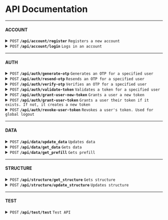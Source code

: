 # API Documentation



---

#### ACCOUNT

<details>
<summary><code>POST</code> <code><b>/api/account/register</b></code> <code>Registers a new account</code></summary>

##### Parameters
> | Name | Required | Data Type | Description |
> |---|---|---|---|
> | email | true | string | Email address | 
> | form_info | true | object | Form info | 


##### Responses

> | Name | Success | Description | Data | Message | 
> |---|---|---|---|---|
> | success | true | The account is successfully registered | {"token":"string","email":"string (Account's email address)","name":"string (First + Last name)"} | account.registered | 
> | account-already-exists | false | The account already exists | null | error.account.already-exists | 

</details>

<details>
<summary><code>POST</code> <code><b>/api/account/login</b></code> <code>Logs in an account</code></summary>

##### Parameters
> | Name | Required | Data Type | Description |
> |---|---|---|---|
> | email | true | string | Email address | 
> | otp | true | string | One-time password | 
> | reset_token | false | boolean | Reset the user's token upon login?<br />Default: FALSE | 


##### Responses

> | Name | Success | Description | Data | Message | 
> |---|---|---|---|---|
> | success | true | The account is successfully logged in | {"token":"string","email":"string (Account's email address)","name":"string (First + Last name)"} | account.logged-in | 
> | account-not-found | false | The specified account is not found in the database | null | error.account.not-found | 
> | account-disabled | false | The specified account is disabled | null | error.account.disabled | 

</details>



---

#### AUTH

<details>
<summary><code>POST</code> <code><b>/api/auth/generate-otp</b></code> <code>Generates an OTP for a specified user</code></summary>

##### Parameters
> | Name | Required | Data Type | Description |
> |---|---|---|---|
> | email | true | string | Email address | 


##### Responses

> | Name | Success | Description | Data | Message | 
> |---|---|---|---|---|
> | success | true | The OTP is successfully sent | {"timestamp":"number"} | auth.otp.sent | 

</details>

<details>
<summary><code>POST</code> <code><b>/api/auth/resend-otp</b></code> <code>Resends an OTP for a specified user</code></summary>

##### Parameters
> | Name | Required | Data Type | Description |
> |---|---|---|---|
> | email | true | string | Email address | 


##### Responses

> | Name | Success | Description | Data | Message | 
> |---|---|---|---|---|
> | success | true | The OTP is successfully resent | null | auth.otp.resend | 
> | otp-not-found | false | The OTP is not found | null | error.otp.not-found | 
> | otp-expired | false | The OTP is expired | null | error.otp.expired | 

</details>

<details>
<summary><code>POST</code> <code><b>/api/auth/verify-otp</b></code> <code>Verifies an OTP for a specified user</code></summary>

##### Parameters
> | Name | Required | Data Type | Description |
> |---|---|---|---|
> | email | true | string | Email address | 
> | code | true | string | One-time password | 


##### Responses

> | Name | Success | Description | Data | Message | 
> |---|---|---|---|---|
> | success | true | The OTP is successfully verified | null | auth.otp.verified | 
> | otp-not-found | false | There is no OTP for the specified user | null | error.otp.not-found | 
> | otp-expired | false | The OTP is expired | null | error.otp.expired | 
> | otp-invalid | false | The OTP is invalid | null | error.otp.invalid | 

</details>

<details>
<summary><code>POST</code> <code><b>/api/auth/validate-token</b></code> <code>Validates a token for a specified user</code></summary>

##### Parameters
> | Name | Required | Data Type | Description |
> |---|---|---|---|
> | email | true | string | Email address | 
> | token | true | string | User's token | 


##### Responses

> | Name | Success | Description | Data | Message | 
> |---|---|---|---|---|
> | success | true | The token is successfully validated | null | auth.token.validated | 
> | user-not-found | false | The specified user is not found in the database | null | error.auth.user.not-found | 
> | token-not-found | false | The user does not have a token in the database<br />(This should never happen) | null | error.auth.token.not-found | 
> | token-invalid | false | The given token does not match the user's token in the database | null | error.auth.token.invalid | 
> | token-expired | false | The token is expired | null | error.auth.token.expired | 
> | field-missing | false | A required field is missing | null | error.api.field.missing | 

</details>

<details>
<summary><code>POST</code> <code><b>/api/auth/grant-user-new-token</b></code> <code>Grants a user a new token</code></summary>

##### Parameters
> | Name | Required | Data Type | Description |
> |---|---|---|---|
> | user | true | string | User | 


##### Responses

> | Name | Success | Description | Data | Message | 
> |---|---|---|---|---|
> | success | true | The user's new token is successfully granted | null | auth.token.granted | 
> | user-not-found | false | The specified user is not found in the database | null | error.auth.user.not-found | 

</details>

<details>
<summary><code>POST</code> <code><b>/api/auth/grant-user-token</b></code> <code>Grants a user their token if it exists. If not, it creates a new token</code></summary>

##### Parameters
> | Name | Required | Data Type | Description |
> |---|---|---|---|
> | user | true | string | User | 


##### Responses

> | Name | Success | Description | Data | Message | 
> |---|---|---|---|---|
> | success | true | The user's token is successfully granted | null | auth.token.granted | 
> | user-not-found | false | The specified user is not found in the database | null | error.auth.user.not-found | 

</details>

<details>
<summary><code>POST</code> <code><b>/api/auth/revoke-user-token</b></code> <code>Revokes a user's token. Used for global logout</code></summary>

##### Parameters
> | Name | Required | Data Type | Description |
> |---|---|---|---|
> | user | true | string | User | 


##### Responses

> | Name | Success | Description | Data | Message | 
> |---|---|---|---|---|
> | success | true | The user's token is successfully revoked | null | auth.token.revoked | 
> | user-not-found | false | The specified user is not found in the database | null | error.auth.user.not-found | 

</details>



---

#### DATA

<details>
<summary><code>POST</code> <code><b>/api/data/update_data</b></code> <code>Updates data</code></summary>

##### Parameters
> | Name | Required | Data Type | Description |
> |---|---|---|---|
> | user | true | string | User | 
> | date | true | string | Date | 
> | data | true | object | Data | 


##### Responses

> | Name | Success | Description | Data | Message | 
> |---|---|---|---|---|
> | success | true | The data is successfully updated | null | data.updated | 
> | could-not-update | false | The data could not be updated | null | error.data.could-not-update | 

</details>

<details>
<summary><code>POST</code> <code><b>/api/data/get_data</b></code> <code>Gets data</code></summary>

##### Parameters
> | Name | Required | Data Type | Description |
> |---|---|---|---|
> | user | true | string | User | 
> | token | true | string | Token | 
> | date | true | string | Date | 


##### Responses

> | Name | Success | Description | Data | Message | 
> |---|---|---|---|---|
> | success | true | The data is successfully found | "The data for the specified date" | data.found | 
> | not-found | false | The data is not found | null | error.data.not-found | 

</details>

<details>
<summary><code>POST</code> <code><b>/api/data/get_prefill</b></code> <code>Gets prefill</code></summary>

##### Parameters
> | Name | Required | Data Type | Description |
> |---|---|---|---|
> | user | true | string | User | 
> | token | true | string | Token | 
> | date | true | string | Date | 


##### Responses

> | Name | Success | Description | Data | Message | 
> |---|---|---|---|---|
> | success | true | The data is successfully found | "Prefill data" | prefill.found | 
> | not-found | false | The data is not found | null | error.prefill.not-found | 

</details>



---

#### STRUCTURE

<details>
<summary><code>POST</code> <code><b>/api/structure/get_structure</b></code> <code>Gets structure</code></summary>

##### Parameters
> | Name | Required | Data Type | Description |
> |---|---|---|---|
> | user | true | string | User | 
> | token | true | string | Token | 


##### Responses

> | Name | Success | Description | Data | Message | 
> |---|---|---|---|---|
> | success | true | The structure is successfully found | "Structure object" | structure.found | 
> | user-not-found | false | The specified user is not found in the database | null | error.auth.user.not-found | 
> | structure-not-found | false | Could not find a structure for the specified user. The default structure is to be used. | null | error.structure.not-found | 

</details>

<details>
<summary><code>POST</code> <code><b>/api/structure/update_structure</b></code> <code>Updates structure</code></summary>

##### Parameters
> | Name | Required | Data Type | Description |
> |---|---|---|---|
> | user | true | string | User | 
> | token | true | string | Token | 
> | structure | true | object | Structure | 


##### Responses

> | Name | Success | Description | Data | Message | 
> |---|---|---|---|---|
> | success | true | The structure is successfully updated | null | structure.updated | 
> | user-not-found | false | The specified user is not found in the database | null | error.auth.user.not-found | 
> | could-not-update | false | Could not update the structure | null | error.structure.could-not-update | 

</details>



---

#### TEST

<details>
<summary><code>POST</code> <code><b>/api/test/test</b></code> <code>Test API</code></summary>

##### Parameters
> | Name | Required | Data Type | Description |
> |---|---|---|---|


##### Responses

> | Name | Success | Description | Data | Message | 
> |---|---|---|---|---|

</details>

